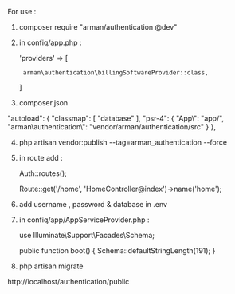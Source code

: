 For use :


1. composer require "arman/authentication @dev"

2. in confiq/app.php :

	'providers' => [

		arman\authentication\billingSoftwareProvider::class,

	]

3. composer.json

  "autoload": {
	"classmap": [
		"database"
	],
	"psr-4": {
		"App\\": "app/",
		"arman\\authentication\\": "vendor/arman/authentication/src"
	}
  },


4. php artisan vendor:publish --tag=arman_authentication --force 

5. in route add :

	Auth::routes();

	Route::get('/home', 'HomeController@index')->name('home');

6. add username , password & database in .env

7. in confiq/app/AppServiceProvider.php :

	use Illuminate\Support\Facades\Schema;
	
	public function boot()
    {
       Schema::defaultStringLength(191);
    }

8. php artisan migrate

http://localhost/authentication/public

